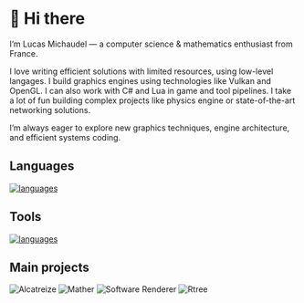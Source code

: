 # 👋 Hi there

I’m Lucas Michaudel — a computer science & mathematics enthusiast from France.

I love writing efficient solutions with limited resources, using low-level langages. I build graphics engines using technologies like Vulkan and OpenGL. I can also work with C# and Lua in game and tool pipelines. I take a lot of fun building complex projects like physics engine or state-of-the-art networking solutions. 

I’m always eager to explore new graphics techniques, engine architecture, and efficient systems coding.

## Languages
[![languages](https://skillicons.dev/icons?i=c,cpp,ocaml,cs,py,lua,latex,md)](https://skillicons.dev)


## Tools
[![languages](https://skillicons.dev/icons?i=git,github,cmake,idea,godot,unity,ansible,apple,arc)](https://skillicons.dev)

## Main projects

![Alcatreize](https://github-readme-stats.vercel.app/api/pin?username=lmichaudel\&repo=alcatreize-godot\&theme=dark\&icon_color=f9f9f9)
![Mather](https://github-readme-stats.vercel.app/api/pin?username=lmichaudel\&repo=mather\&theme=dark\&icon_color=f9f9f9)
![Software Renderer](https://github-readme-stats.vercel.app/api/pin?username=lmichaudel\&repo=software-renderer\&theme=dark\&icon_color=f9f9f9)
![Rtree](https://github-readme-stats.vercel.app/api/pin?username=lmichaudel\&repo=rtree\&theme=dark\&icon_color=f9f9f9)
